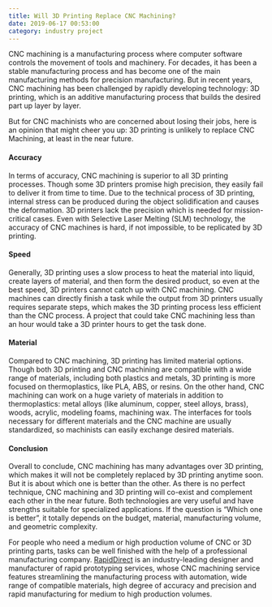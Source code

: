 ```yaml
---
title: Will 3D Printing Replace CNC Machining?
date: 2019-06-17 00:53:00
category: industry project
---
```


CNC machining is a manufacturing process where computer software controls the movement of tools and machinery. For decades, it has been a stable manufacturing process and has become one of the main manufacturing methods for precision manufacturing. But in recent years, CNC machining has been challenged by rapidly developing technology: 3D printing, which is an additive manufacturing process that builds the desired part up layer by layer. 

But for CNC machinists who are concerned about losing their jobs, here is an opinion that might cheer you up: 3D printing is unlikely to replace CNC Machining, at least in the near future.

#### Accuracy

In terms of accuracy, CNC machining is superior to all 3D printing processes. Though some 3D printers promise high precision, they easily fail to deliver it from time to time. Due to the technical process of 3D printing, internal stress can be produced during the object solidification and causes the deformation. 3D printers lack the precision which is needed for mission-critical cases. Even with Selective Laser Melting (SLM) technology, the accuracy of CNC machines is hard, if not impossible, to be replicated by 3D printing.

<!-- more -->

#### Speed

Generally, 3D printing uses a slow process to heat the material into liquid, create layers of material, and then form the desired product, so even at the best speed, 3D printers cannot catch up with CNC machining. CNC machines can directly finish a task while the output from 3D printers usually requires separate steps, which makes the 3D printing process less efficient than the CNC process. A project that could take CNC machining less than an hour would take a 3D printer hours to get the task done.

#### Material

Compared to CNC machining, 3D printing has limited material options. Though both 3D printing and CNC machining are compatible with a wide range of materials, including both plastics and metals, 3D printing is more focused on thermoplastics, like PLA, ABS, or resins. On the other hand, CNC machining can work on a huge variety of materials in addition to thermoplastics: metal alloys (like aluminum, copper, steel alloys, brass), woods, acrylic, modeling foams, machining wax. The interfaces for tools necessary for different materials and the CNC machine are usually standardized, so machinists can easily exchange desired materials.

#### Conclusion

Overall to conclude, CNC machining has many advantages over 3D printing, which makes it will not be completely replaced by 3D printing anytime soon. But it is about which one is better than the other. As there is no perfect technique, CNC machining and 3D printing will co-exist and complement each other in the near future. Both technologies are very useful and have strengths suitable for specialized applications. If the question is “Which one is better”, it totally depends on the budget, material, manufacturing volume, and geometric complexity. 

For people who need a medium or high production volume of CNC or 3D printing parts, tasks can be well finished with the help of a professional manufacturing company. [RapidDirect](https://www.rapiddirect.com/) is an industry-leading designer and manufacturer of rapid prototyping services, whose CNC machining service features streamlining the manufacturing process with automation, wide range of compatible materials, high degree of accuracy and precision and rapid manufacturing for medium to high production volumes. 
